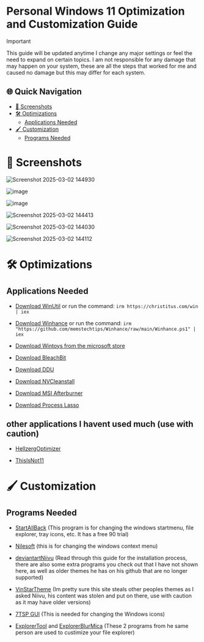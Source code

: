 # Personal Windows 11 Optimization and Customization Guide

> [!IMPORTANT]
> This guide will be updated anytime I change any major settings or feel the need to expand on certain topics. I am not responsible for any damage that may happen on your system, these are all the steps that worked for me and caused no damage but this may differ for each system.

## 🌐 Quick Navigation
- [📸 Screenshots](#-screenshots)
- [🛠️ Optimizations](#-optimizations)
  - [Applications Needed](#Applications-Needed)
- [🖌️ Customization](#-customization)
  - [Programs Needed](#Programs-Needed)

# 📸 Screenshots

![Screenshot 2025-03-02 144930](https://github.com/user-attachments/assets/955cf1f2-a59f-4e91-99a3-64bb2d696e90)

![image](https://github.com/user-attachments/assets/03fbd0ea-96db-47dc-8a59-687fb35f9286)

![image](https://github.com/user-attachments/assets/aecbb724-127e-4cf8-b023-fdaad5178d2f)

![Screenshot 2025-03-02 144413](https://github.com/user-attachments/assets/02de84cf-6678-4b4f-8312-8e4652d715f2)

![Screenshot 2025-03-02 144030](https://github.com/user-attachments/assets/8589b27a-b3a7-418e-a384-7696783bb3a9)

![Screenshot 2025-03-02 144112](https://github.com/user-attachments/assets/a7d6ca6b-e995-44ed-b44f-df19db4e8c28)

# 🛠️ Optimizations

## Applications Needed

- [Download WinUtil](https://github.com/ChrisTitusTech/winutil) or run the command: `irm https://christitus.com/win | iex`
  
- [Download Winhance](https://github.com/memstechtips/Winhance) or run the command: `irm "https://github.com/memstechtips/Winhance/raw/main/Winhance.ps1" | iex`
  
- [Download Wintoys from the microsoft store](https://apps.microsoft.com/detail/9p8ltpgcbzxd?hl=en-US&gl=US)
  
- [Download BleachBit](https://www.bleachbit.org/)
  
- [Download DDU](https://www.wagnardsoft.com/display-driver-uninstaller-DDU-)
  
- [Download NVCleanstall](https://www.techpowerup.com/download/techpowerup-nvcleanstall/)
  
- [Download MSI Afterburner](https://www.msi.com/Landing/afterburner/graphics-cards)
  
- [Download Process Lasso](https://bitsum.com/)

## other applications I havent used much (use with caution)

- [HellzergOptimizer](https://github.com/hellzerg/optimizer)
  
- [ThisIsNot11](https://github.com/builtbybel/ThisIsNot11)


# 🖌️ Customization

## Programs Needed

- [StartAllBack](https://www.startallback.com/) (This program is for changing the windows startmenu, file explorer, tray icons, etc. It has a free 90 trial)
  
- [Nilesoft](https://nilesoft.org/) (this is for changing the windows context menu)
  
- [deviantartNiivu](https://www.deviantart.com/niivu/art/Installing-Windows-Themes-UPDATED-708835586) (Read through this guide for the installation process, there are also some extra programs you check out that I have not shown here, as well as older themes he has on his github that are no longer supported)
  
- [VinStarTheme](https://www.vinstartheme.com/) (Im pretty sure this site steals other peoples themes as I asked Niivu, his content was stolen and put on there, use with caution as it may have older versions)
  
- [7TSP GUI](https://www.deviantart.com/devillnside/art/7TSP-GUI-2019-Edition-804769422) (This is needed for changing the Windows icons)

- [ExplorerTool](https://github.com/Maplespe/explorerTool) and [ExplorerBlurMica](https://github.com/Maplespe/ExplorerBlurMica) (These 2 programs from he same person are used to custimize your file explorer)

